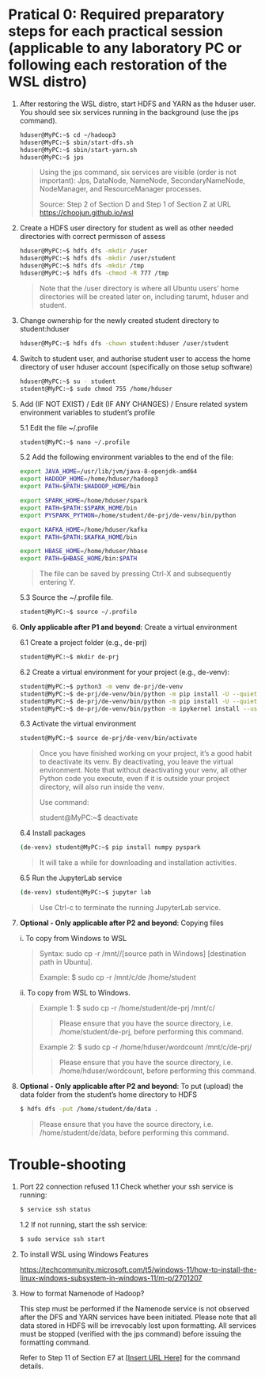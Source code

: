# Pratical 0: Required preparatory steps for each practical session (applicable to any laboratory PC or following each restoration of the WSL distro)

1. After restoring the WSL distro, start HDFS and YARN as the hduser user. You should see six services running in the background (use the jps command). 
    ~~~bash
    hduser@MyPC:~$ cd ~/hadoop3
    hduser@MyPC:~$ sbin/start-dfs.sh
    hduser@MyPC:~$ sbin/start-yarn.sh
    hduser@MyPC:~$ jps
    ~~~
    > Using the jps command, six services are visible (order is not important): Jps, DataNode, NameNode, SecondaryNameNode, NodeManager, and ResourceManager processes.
    > 
    > Source: Step 2 of Section D and Step 1 of Section Z at URL https://choojun.github.io/wsl
2. Create a HDFS user directory for student as well as other needed directories with correct permisson of assess
     ~~~bash
     hduser@MyPC:~$ hdfs dfs -mkdir /user
     hduser@MyPC:~$ hdfs dfs -mkdir /user/student
     hduser@MyPC:~$ hdfs dfs -mkdir /tmp
     hduser@MyPC:~$ hdfs dfs -chmod -R 777 /tmp
     ~~~
     > Note that the /user directory is where all Ubuntu users’ home directories will be created later on, including tarumt, hduser and student.

3. Change ownership for the newly created student directory to student:hduser
     ~~~bash
     hduser@MyPC:~$ hdfs dfs -chown student:hduser /user/student
     ~~~

4. Switch to student user, and authorise student user to access the home directory of user hduser account (specifically on those setup software)
     ~~~bash
     hduser@MyPC:~$ su - student
     student@MyPC:~$ sudo chmod 755 /home/hduser
     ~~~

5. Add (IF NOT EXIST) / Edit (IF ANY CHANGES) / Ensure related system environment variables to student’s profile
 
   5.1 Edit the file ~/.profile
     ~~~bash
     student@MyPC:~$ nano ~/.profile
     ~~~
     
   5.2 Add the following environment variables to the end of the file:
     ~~~bash
     export JAVA_HOME=/usr/lib/jvm/java-8-openjdk-amd64
     export HADOOP_HOME=/home/hduser/hadoop3
     export PATH=$PATH:$HADOOP_HOME/bin
     
     export SPARK_HOME=/home/hduser/spark
     export PATH=$PATH:$SPARK_HOME/bin
     export PYSPARK_PYTHON=/home/student/de-prj/de-venv/bin/python

     export KAFKA_HOME=/home/hduser/kafka
     export PATH=$PATH:$KAFKA_HOME/bin

     export HBASE_HOME=/home/hduser/hbase
     export PATH=$HBASE_HOME/bin:$PATH
     
     ~~~
     > The file can be saved by pressing Ctrl-X and subsequently entering Y.
     
   5.3 Source the ~/.profile file.
     ~~~bash
     student@MyPC:~$ source ~/.profile
     ~~~

6. **Only applicable after P1 and beyond**: Create a virtual environment

   6.1 Create a project folder (e.g., de-prj)
     ~~~bash
     student@MyPC:~$ mkdir de-prj
     ~~~
     
   6.2 Create a virtual environment for your project (e.g., de-venv):
     ~~~bash
     student@MyPC:~$ python3 -m venv de-prj/de-venv
     student@MyPC:~$ de-prj/de-venv/bin/python -m pip install -U --quiet pip wheel setuptools 
     student@MyPC:~$ de-prj/de-venv/bin/python -m pip install -U --quiet ipykernel
     student@MyPC:~$ de-prj/de-venv/bin/python -m ipykernel install --user --name "de-venv" --display-name  "de-venv"
     ~~~
     
   6.3 Activate the virtual environment
     ~~~bash
     student@MyPC:~$ source de-prj/de-venv/bin/activate
     ~~~
     > Once you have finished working on your project, it’s a good habit to deactivate its venv. By deactivating, you leave the virtual environment. Note that without deactivating your venv, all other Python code you execute, even if it is outside your project directory, will also run inside the venv.
     >
     > Use command:
     > 
     > student@MyPC:~$ deactivate
     
   6.4 Install packages
     ~~~bash
     (de-venv) student@MyPC:~$ pip install numpy pyspark
     ~~~
     > It will take a while for downloading and installation activities.
     
   6.5 Run the JupyterLab service
     ~~~bash
     (de-venv) student@MyPC:~$ jupyter lab
     ~~~
     > Use Ctrl-c to terminate the running JupyterLab service.

7. **Optional - Only applicable after P2 and beyond**: Copying files

   i. To copy from Windows to WSL
   > Syntax: sudo cp -r /mnt/<source drive>/[source path in Windows] [destination path in Ubuntu].
   > 
   > Example: $ sudo cp -r /mnt/c/de /home/student

   ii. To copy from WSL to Windows.
   > 
   > Example 1:
   > $ sudo cp -r /home/student/de-prj /mnt/c/
   > > Please ensure that you have the source directory, i.e. /home/student/de-prj, before performing this command.
   > 
   > Example 2:
   > $ sudo cp -r /home/hduser/wordcount /mnt/c/de-prj/
   > > Please ensure that you have the source directory, i.e. /home/hduser/wordcount, before performing this command.


8. **Optional - Only applicable after P2 and beyond**: To put (upload) the data folder from the student’s home directory to HDFS
   ~~~bash
   $ hdfs dfs -put /home/student/de/data .
   ~~~
   > Please ensure that you have the source directory, i.e. /home/student/de/data, before performing this command.


# Trouble-shooting

1. Port 22 connection refused
   1.1 Check whether your ssh service is running:
    ~~~bash
    $ service ssh status
    ~~~

   1.2 If not running, start the ssh service:
     ~~~bash
     $ sudo service ssh start
     ~~~

2. To install WSL using Windows Features

   https://techcommunity.microsoft.com/t5/windows-11/how-to-install-the-linux-windows-subsystem-in-windows-11/m-p/2701207

3. How to format Namenode of Hadoop?

   This step must be performed if the Namenode service is not observed after the DFS and YARN services have been initiated. Please note that all data stored in HDFS will be irrevocably lost upon formatting. All services must be stopped (verified with the jps command) before issuing the formatting command.

   Refer to Step 11 of Section E7 at [[Insert URL Here]](https://choojun.github.io/wsl_hadoop) for the command details.

   
   
